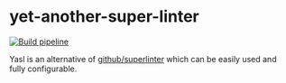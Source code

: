 # yet-another-super-linter

[![Build pipeline](https://github.com/gitizy/yet-another-super-linter/actions/workflows/docker-build.yml/badge.svg)](https://github.com/gitizy/yet-another-super-linter/actions/workflows/docker-build.yml)

Yasl is an alternative of [github/superlinter](https://github.com/github/super-linter) which can be
easily used and fully configurable.
